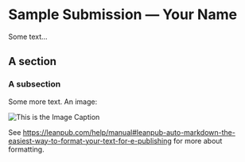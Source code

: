 # Sample Submission — Your Name

Some text...

## A section

### A subsection

Some more text. An image:

![This is the Image Caption](images/_sample-submission/some_image.jpg)

See https://leanpub.com/help/manual#leanpub-auto-markdown-the-easiest-way-to-format-your-text-for-e-publishing for more about formatting.
